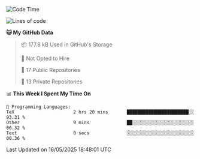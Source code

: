 <!--START_SECTION:waka-->
![Code Time](http://img.shields.io/badge/Code%20Time-1%2C114%20hrs%201%20min-blue)

![Lines of code](https://img.shields.io/badge/From%20Hello%20World%20I%27ve%20Written-224.9%20thousand%20lines%20of%20code-blue)

**🐱 My GitHub Data** 

> 📦 177.8 kB Used in GitHub's Storage 
 > 
> 🚫 Not Opted to Hire
 > 
> 📜 17 Public Repositories 
 > 
> 🔑 13 Private Repositories 
 > 
📊 **This Week I Spent My Time On** 

```text
💬 Programming Languages: 
TeX                      2 hrs 20 mins       ███████████████████████░░   93.31 % 
Other                    9 mins              ██░░░░░░░░░░░░░░░░░░░░░░░   06.32 % 
Text                     0 secs              ░░░░░░░░░░░░░░░░░░░░░░░░░   00.36 % 
```


 Last Updated on 16/05/2025 18:48:01 UTC
<!--END_SECTION:waka-->
